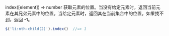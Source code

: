 index([element])  ⇒ number
获取元素的位置。当没有给定元素时，返回当前元素在其兄弟元素中的位置。当给定元素时，返回其在当前集合中的位置。如果找不到，返回 -1。
```js
$('li:nth-child(2)').index()  //=> 1
```